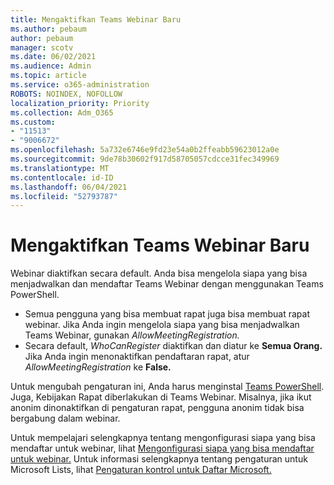 ```yaml
---
title: Mengaktifkan Teams Webinar Baru
ms.author: pebaum
author: pebaum
manager: scotv
ms.date: 06/02/2021
ms.audience: Admin
ms.topic: article
ms.service: o365-administration
ROBOTS: NOINDEX, NOFOLLOW
localization_priority: Priority
ms.collection: Adm_O365
ms.custom:
- "11513"
- "9006672"
ms.openlocfilehash: 5a732e6746e9fd23e54a0b2ffeabb59623012a0e
ms.sourcegitcommit: 9de78b30602f917d58705057cdcce31fec349969
ms.translationtype: MT
ms.contentlocale: id-ID
ms.lasthandoff: 06/04/2021
ms.locfileid: "52793787"
---
```

# <a name="enable-teams-webinars"></a>Mengaktifkan Teams Webinar Baru

Webinar diaktifkan secara default. Anda bisa mengelola siapa yang bisa menjadwalkan dan mendaftar Teams Webinar dengan menggunakan Teams PowerShell.

- Semua pengguna yang bisa membuat rapat juga bisa membuat rapat webinar. Jika Anda ingin mengelola siapa yang bisa menjadwalkan Teams Webinar, gunakan *AllowMeetingRegistration.* 
- Secara default, *WhoCanRegister* diaktifkan dan diatur ke **Semua Orang.** Jika Anda ingin menonaktifkan pendaftaran rapat, atur *AllowMeetingRegistration* ke **False.**

Untuk mengubah pengaturan ini, Anda harus menginstal [Teams PowerShell](/microsoftteams/teams-powershell-install). Juga, Kebijakan Rapat diberlakukan di Teams Webinar. Misalnya, jika ikut anonim dinonaktifkan di pengaturan rapat, pengguna anonim tidak bisa bergabung dalam webinar.

Untuk mempelajari selengkapnya tentang mengonfigurasi siapa yang bisa mendaftar untuk webinar, lihat [Mengonfigurasi siapa yang bisa mendaftar untuk webinar.](/microsoftteams/set-up-webinars?source=docs#configure-who-can-register-for-webinars) Untuk informasi selengkapnya tentang pengaturan untuk Microsoft Lists, lihat [Pengaturan kontrol untuk Daftar Microsoft.](/sharepoint/control-lists)